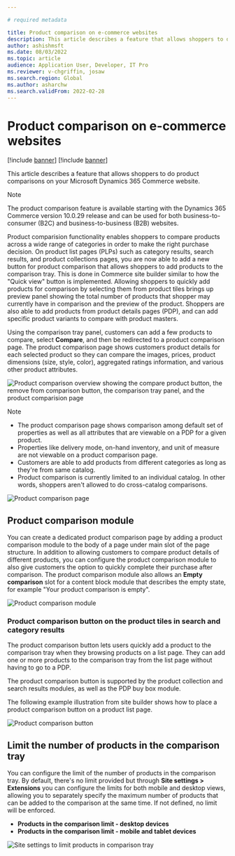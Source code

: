 ```yaml
---

# required metadata

title: Product comparison on e-commerce websites
description: This article describes a feature that allows shoppers to do product comparisons on your Microsoft Dynamics 365 Commerce website.
author: ashishmsft
ms.date: 08/03/2022
ms.topic: article
audience: Application User, Developer, IT Pro
ms.reviewer: v-chgriffin, josaw
ms.search.region: Global
ms.author: asharchw
ms.search.validFrom: 2022-02-28
---
```


# Product comparison on e-commerce websites

[!include [banner](../includes/banner.md)]
[!include [banner](../includes/preview-banner.md)]

This article describes a feature that allows shoppers to do product comparisons on your Microsoft Dynamics 365 Commerce website.

> [!NOTE]
> The product comparison feature is available starting with the Dynamics 365 Commerce version 10.0.29 release and can be used for both business-to-consumer (B2C) and business-to-business (B2B) websites.

Product comparision functionality enables shoppers to compare products across a wide range of categories in order to make the right purchase decision. On product list pages (PLPs) such as category results, search results, and product collections pages, you are now able to add a new button for product comparison that allows shoppers to add products to the comparison tray. This is done in Commerce site builder similar to how the "Quick view" button is implemented. Allowing shoppers to quickly add products for comparison by selecting them from product tiles brings up preview panel showing the total number of products that shopper may currently have in comparison and the preview of the product. Shoppers are also able to add products from product details pages (PDP), and can add specific product variants to compare with product masters.

Using the comparison tray panel, customers can add a few products to compare, select **Compare**, and then be redirected to a product comparison page. The product comparison page shows customers product details for each selected product so they can compare the images, prices, product dimensions (size, style, color), aggregated ratings information, and various other product attributes.

![Product comparison overview showing the compare product button, the remove from comparison button, the comparison tray panel, and the product comparision page ](./media/Product-Comparison-Overview.png)

> [!NOTE]
> - The product comparison page shows comparison among default set of properties as well as all attributes that are viewable on a PDP for a given product. 
> - Properties like delivery mode, on-hand inventory, and unit of measure are not viewable on a product comparison page. 
> - Customers are able to add products from different categories as long as they're from same catalog. 
> - Product comparison is currently limited to an individual catalog. In other words, shoppers aren't allowed to do cross-catalog comparisons. 

![Product comparison page](./media/Product-Comparison-Page.png)

## Product comparison module 

You can create a dedicated product comparison page by adding a product comparison module to the body of a page under main slot of the page structure. In addition to allowing customers to compare product details of different products, you can configure the product comparison module to also give customers the option to quickly complete their purchase after comparison. The product comparison module also allows an **Empty comparison** slot for a content block module that describes the empty state, for example "Your product comparison is empty".

![Product comparison module](./media/Product-comparison-module.png)

### Product comparison button on the product tiles in search and category results

The product comparison button lets users quickly add a product to the comparison tray when they browsing products on a list page. They can add one or more products to the comparison tray from the list page without having to go to a PDP. 

The product comparison button is supported by the product collection and search results modules, as well as the PDP buy box module.

The following example illustration from site builder shows how to place a product comparison button on a product list page.

![Product comparison button](./media/Product-comparison-button-and-preview-panel-for-search-results.png)

## Limit the number of products in the comparison tray 

You can configure the limit of the number of products in the comparison tray. By default, there's no limit provided but through **Site settings \> Extensions** you can configure the limits for both mobile and desktop views, allowing you to separately specify the maximum number of products that can be added to the comparison at the same time. If not defined, no limit will be enforced.

- **Products in the comparison limit - desktop devices**
- **Products in the comparison limit - mobile and tablet devices**

![Site settings to limit products in comparison tray](./media/Site-settings-to-limit-products-in-comparison-tray.png)


